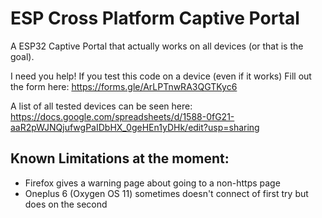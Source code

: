 # ESP Cross Platform Captive Portal
A ESP32 Captive Portal that actually works on all devices (or that is the goal).


I need you help! If you test this code on a device (even if it works)
Fill out the form here: https://forms.gle/ArLPTnwRA3QGTKyc6

A list of all tested devices can be seen here: https://docs.google.com/spreadsheets/d/1588-0fG21-aaR2pWJNQjufwgPaIDbHX_0geHEn1yDHk/edit?usp=sharing


Known Limitations at the moment:
---------------
- Firefox gives a warning page about going to a non-https page
- Oneplus 6 (Oxygen OS 11) sometimes doesn't connect of first try but does on the second
